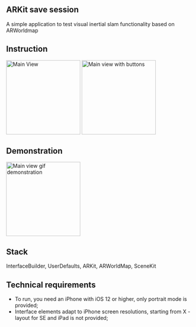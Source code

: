 ## **ARKit save session**

A simple application to test visual inertial slam functionality based on ARWorldmap 

## **Instruction**
<img width="200" alt="Main View" src="https://github.com/Georgy-hook/ARKit-SaveSession/assets/78609985/e2e07107-ad69-4201-a4bd-e99faf4c927a">

<img width="200" alt="Main view with buttons" src="https://github.com/Georgy-hook/ARKit-SaveSession/assets/78609985/1c2d4b3c-c867-4d35-b28f-c2e0675ab711">

## **Demonstration**
<img width="200" alt="Main view gif demonstration" src="https://github.com/Georgy-hook/ARKit-SaveSession/assets/78609985/a4a61743-5a9b-46c3-b7a6-ecda5f169bd5">

## **Stack**
InterfaceBuilder, UserDefaults, ARKit, ARWorldMap, SceneKit

## **Technical requirements**

- To run, you need an iPhone with iOS 12 or higher, only portrait mode is provided;
- Interface elements adapt to iPhone screen resolutions, starting from X - layout for SE and iPad is not provided;
